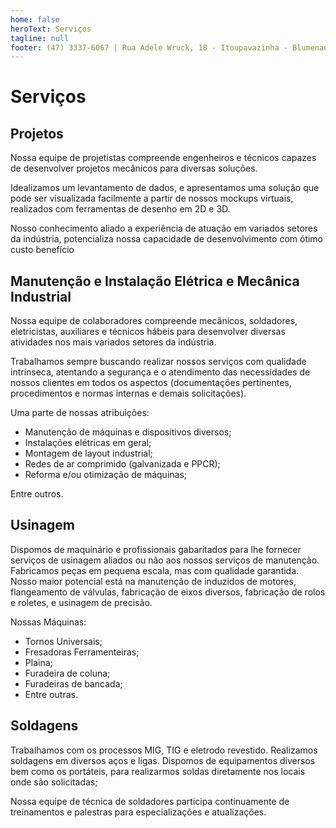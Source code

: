```yaml
---
home: false
heroText: Serviços
tagline: null
footer: (47) 3337-6067 | Rua Adele Wruck, 18 - Itoupavazinha - Blumenau/SC - 89066-354
---
```


# Serviços

## Projetos

Nossa equipe de projetistas compreende engenheiros e técnicos capazes de desenvolver projetos mecânicos para diversas soluções.

Idealizamos um levantamento de dados, e apresentamos uma solução que pode ser visualizada facilmente a partir de nossos mockups virtuais, realizados com ferramentas de desenho em 2D e 3D.

Nosso conhecimento aliado a experiência de atuação em variados setores da indústria, potencializa nossa capacidade de desenvolvimento com ótimo custo benefício

## Manutenção e Instalação Elétrica e Mecânica Industrial

Nossa equipe de colaboradores compreende mecânicos, soldadores, eletricistas, auxiliares e técnicos hábeis para desenvolver diversas atividades nos mais variados setores da indústria.

Trabalhamos sempre buscando realizar nossos serviços com qualidade intrínseca, atentando a segurança e o atendimento das necessidades de nossos clientes em todos os aspectos (documentações pertinentes, procedimentos e normas internas e demais solicitações).

Uma parte de nossas atribuições:
 
* Manutenção de máquinas e dispositivos diversos;
* Instalações elétricas em geral;
* Montagem de layout industrial;
* Redes de ar comprimido (galvanizada e PPCR);
* Reforma e/ou otimização de máquinas;

Entre outros.

## Usinagem
 
Dispomos de maquinário e profissionais gabaritados para lhe fornecer serviços de usinagem aliados ou não aos nossos serviços de manutenção. Fabricamos peças em pequena escala, mas com qualidade garantida. Nosso maior potencial está na manutenção de induzidos de motores, flangeamento de válvulas, fabricação de eixos diversos, fabricação de rolos e roletes, e usinagem de precisão.

Nossas Máquinas:

* Tornos Universais;
* Fresadoras Ferramenteiras;
* Plaina;
* Furadeira de coluna;
* Furadeiras de bancada;
* Entre outras.

## Soldagens

Trabalhamos com os processos MIG, TIG e eletrodo revestido. Realizamos soldagens em diversos aços e ligas. Dispomos de equipamentos diversos bem como os portáteis, para realizarmos soldas diretamente nos locais onde são solicitadas;

Nossa equipe de técnica de soldadores participa continuamente de treinamentos e palestras para especializações e atualizações.